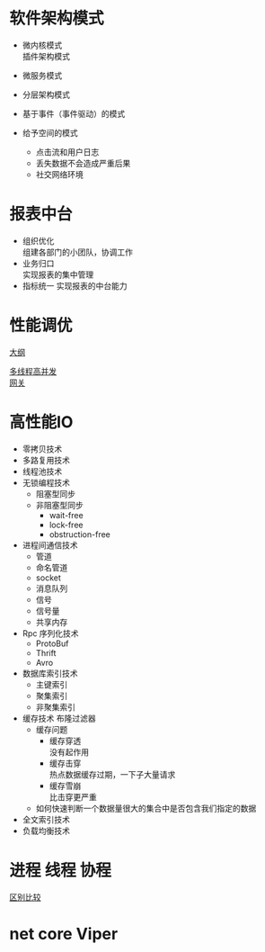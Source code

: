 # 软件架构模式
 * 微内核模式  
   插件架构模式

 * 微服务模式  
   
 * 分层架构模式
 * 基于事件（事件驱动）的模式
 * 给予空间的模式
   * 点击流和用户日志
   * 丢失数据不会造成严重后果
   * 社交网络环境

# 报表中台
  * 组织优化   
    组建各部门的小团队，协调工作
  * 业务归口   
    实现报表的集中管理
  * 指标统一
    实现报表的中台能力
# 性能调优
  [大纲](https://na.mbd.baidu.com/r/ey5rf60Y9y?f=cp&u=210068819c9d60ad)  

  [多线程高并发](https://nd.mbd.baidu.com/r/ey5DViUT2E?f=cp&u=a900211fc91ec02c)  
  [网关](https://ml.mbd.baidu.com/r/ey5SkyRDyM?f=cp&u=ca922d8a31582703)

# 高性能IO
 * 零拷贝技术
 * 多路复用技术
 * 线程池技术
 * 无锁编程技术
   * 阻塞型同步
   * 非阻塞型同步
     * wait-free
     * lock-free
     * obstruction-free
 * 进程间通信技术
   * 管道
   * 命名管道
   * socket
   * 消息队列
   * 信号
   * 信号量
   * 共享内存
 * Rpc 序列化技术
   * ProtoBuf
   * Thrift
   * Avro
 * 数据库索引技术
   * 主键索引
   * 聚集索引
   * 非聚集索引
 * 缓存技术 布隆过滤器
   * 缓存问题
     * 缓存穿透  
     没有起作用
     * 缓存击穿   
     热点数据缓存过期，一下子大量请求
     * 缓存雪崩  
    比击穿更严重
   * 如何快速判断一个数据量很大的集合中是否包含我们指定的数据
 * 全文索引技术
 * 负载均衡技术

# 进程 线程 协程
 [区别比较](https://mo.mbd.baidu.com/r/ey9fIS12N2?f=cp&u=129b9a43768666dc)

# net core Viper
